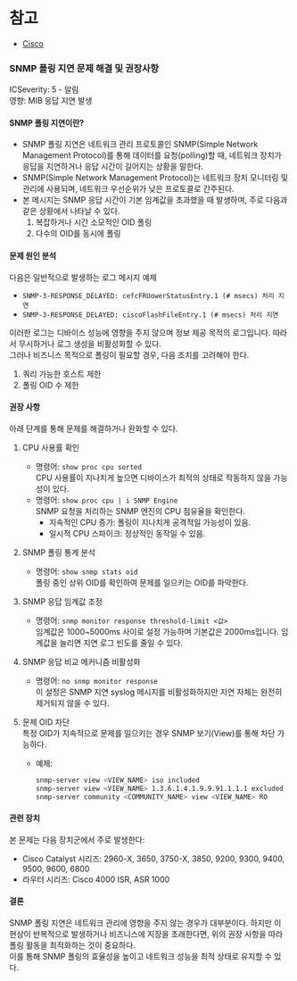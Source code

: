 # 참고
- [Cisco](https://www.cisco.com/c/ko_kr/support/docs/interfaces-modules/catalyst-3850-fan-module/221136-snmp-polling-delay.pdf)

### SNMP 폴링 지연 문제 해결 및 권장사항

ICSeverity: 5 - 알림  
영향: MIB 응답 지연 발생  

#### SNMP 폴링 지연이란?
- SNMP 폴링 지연은 네트워크 관리 프로토콜인 SNMP(Simple Network Management Protocol)를 통해 데이터를 요청(polling)할 때, 네트워크 장치가 응답을 지연하거나 응답 시간이 길어지는 상황을 말한다.
- SNMP(Simple Network Management Protocol)는 네트워크 장치 모니터링 및 관리에 사용되며, 네트워크 우선순위가 낮은 프로토콜로 간주된다.
- 본 메시지는 SNMP 응답 시간이 기본 임계값을 초과했을 때 발생하며, 주로 다음과 같은 상황에서 나타날 수 있다.
  1. 복잡하거나 시간 소모적인 OID 폴링  
  2. 다수의 OID를 동시에 폴링  

#### 문제 원인 분석
다음은 일반적으로 발생하는 로그 메시지 예제

- `SNMP-3-RESPONSE_DELAYED: cefcFRUowerStatusEntry.1 (# msecs) 처리 지연`  
- `SNMP-3-RESPONSE_DELAYED: ciscoFlashFileEntry.1 (# msecs) 처리 지연`  

이러한 로그는 디바이스 성능에 영향을 주지 않으며 정보 제공 목적의 로그입니다. 따라서 무시하거나 로그 생성을 비활성화할 수 있다.  
그러나 비즈니스 목적으로 폴링이 필요할 경우, 다음 조치를 고려해야 한다.  

1. 쿼리 가능한 호스트 제한  
2. 폴링 OID 수 제한  

#### 권장 사항
아래 단계를 통해 문제를 해결하거나 완화할 수 있다.

1. CPU 사용률 확인  
   - 명령어: `show proc cpu sorted`  
     CPU 사용률이 지나치게 높으면 디바이스가 최적의 상태로 작동하지 않을 가능성이 있다.
   - 명령어: `show proc cpu | i SNMP Engine`  
     SNMP 요청을 처리하는 SNMP 엔진의 CPU 점유율을 확인한다.  
     - 지속적인 CPU 증가: 폴링이 지나치게 공격적일 가능성이 있음.  
     - 일시적 CPU 스파이크: 정상적인 동작일 수 있음.

2. SNMP 폴링 통계 분석  
   - 명령어: `show snmp stats oid`  
     폴링 중인 상위 OID를 확인하여 문제를 일으키는 OID를 파악한다.

3. SNMP 응답 임계값 조정  
   - 명령어: `snmp monitor response threshold-limit <값>`  
     임계값은 1000~5000ms 사이로 설정 가능하며 기본값은 2000ms입니다. 임계값을 늘리면 지연 로그 빈도를 줄일 수 있다.

4. SNMP 응답 비교 메커니즘 비활성화  
   - 명령어: `no snmp monitor response`  
     이 설정은 SNMP 지연 syslog 메시지를 비활성화하지만 지연 자체는 완전히 제거되지 않을 수 있다.

5. 문제 OID 차단  
   특정 OID가 지속적으로 문제를 일으키는 경우 SNMP 보기(View)를 통해 차단 가능하다.  
   - 예제:
     ```bash
     snmp-server view <VIEW_NAME> iso included
     snmp-server view <VIEW_NAME> 1.3.6.1.4.1.9.9.91.1.1.1 excluded
     snmp-server community <COMMUNITY_NAME> view <VIEW_NAME> RO
     ```

#### 관련 장치
본 문제는 다음 장치군에서 주로 발생한다:
- Cisco Catalyst 시리즈: 2960-X, 3650, 3750-X, 3850, 9200, 9300, 9400, 9500, 9600, 6800
- 라우터 시리즈: Cisco 4000 ISR, ASR 1000

#### 결론
SNMP 폴링 지연은 네트워크 관리에 영향을 주지 않는 경우가 대부분이다. 하지만 이 현상이 반복적으로 발생하거나 비즈니스에 지장을 초래한다면, 위의 권장 사항을 따라 폴링 활동을 최적화하는 것이 중요하다.  
이를 통해 SNMP 폴링의 효율성을 높이고 네트워크 성능을 최적 상태로 유지할 수 있다.